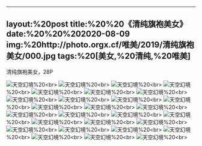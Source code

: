 ﻿---
layout:%20post
title:%20%20《清纯旗袍美女》
date:%20%20%202020-08-09
img:%20http://photo.orgx.cf/唯美/2019/清纯旗袍美女/000.jpg
tags:%20[美女,%20清纯,%20唯美]
---

清纯旗袍美女，28P



![天空幻境](http://photo.orgx.cf/唯美/2019/清纯旗袍美女/001.jpg%20''天空幻境'')%20<br>
![天空幻境](http://photo.orgx.cf/唯美/2019/清纯旗袍美女/002.jpg%20''天空幻境'')%20<br>
![天空幻境](http://photo.orgx.cf/唯美/2019/清纯旗袍美女/003.jpg%20''天空幻境'')%20<br>
![天空幻境](http://photo.orgx.cf/唯美/2019/清纯旗袍美女/004.jpg%20''天空幻境'')%20<br>
![天空幻境](http://photo.orgx.cf/唯美/2019/清纯旗袍美女/005.jpg%20''天空幻境'')%20<br>
![天空幻境](http://photo.orgx.cf/唯美/2019/清纯旗袍美女/006.jpg%20''天空幻境'')%20<br>
![天空幻境](http://photo.orgx.cf/唯美/2019/清纯旗袍美女/007.jpg%20''天空幻境'')%20<br>
![天空幻境](http://photo.orgx.cf/唯美/2019/清纯旗袍美女/008.jpg%20''天空幻境'')%20<br>
![天空幻境](http://photo.orgx.cf/唯美/2019/清纯旗袍美女/009.jpg%20''天空幻境'')%20<br>
![天空幻境](http://photo.orgx.cf/唯美/2019/清纯旗袍美女/010.jpg%20''天空幻境'')%20<br>
![天空幻境](http://photo.orgx.cf/唯美/2019/清纯旗袍美女/011.jpg%20''天空幻境'')%20<br>
![天空幻境](http://photo.orgx.cf/唯美/2019/清纯旗袍美女/012.jpg%20''天空幻境'')%20<br>
![天空幻境](http://photo.orgx.cf/唯美/2019/清纯旗袍美女/013.jpg%20''天空幻境'')%20<br>
![天空幻境](http://photo.orgx.cf/唯美/2019/清纯旗袍美女/014.jpg%20''天空幻境'')%20<br>
![天空幻境](http://photo.orgx.cf/唯美/2019/清纯旗袍美女/015.jpg%20''天空幻境'')%20<br>
![天空幻境](http://photo.orgx.cf/唯美/2019/清纯旗袍美女/016.jpg%20''天空幻境'')%20<br>
![天空幻境](http://photo.orgx.cf/唯美/2019/清纯旗袍美女/017.jpg%20''天空幻境'')%20<br>
![天空幻境](http://photo.orgx.cf/唯美/2019/清纯旗袍美女/018.jpg%20''天空幻境'')%20<br>
![天空幻境](http://photo.orgx.cf/唯美/2019/清纯旗袍美女/019.jpg%20''天空幻境'')%20<br>
![天空幻境](http://photo.orgx.cf/唯美/2019/清纯旗袍美女/020.jpg%20''天空幻境'')%20<br>
![天空幻境](http://photo.orgx.cf/唯美/2019/清纯旗袍美女/021.jpg%20''天空幻境'')%20<br>
![天空幻境](http://photo.orgx.cf/唯美/2019/清纯旗袍美女/022.jpg%20''天空幻境'')%20<br>
![天空幻境](http://photo.orgx.cf/唯美/2019/清纯旗袍美女/023.jpg%20''天空幻境'')%20<br>
![天空幻境](http://photo.orgx.cf/唯美/2019/清纯旗袍美女/024.jpg%20''天空幻境'')%20<br>
![天空幻境](http://photo.orgx.cf/唯美/2019/清纯旗袍美女/025.jpg%20''天空幻境'')%20<br>
![天空幻境](http://photo.orgx.cf/唯美/2019/清纯旗袍美女/026.jpg%20''天空幻境'')%20<br>
![天空幻境](http://photo.orgx.cf/唯美/2019/清纯旗袍美女/027.jpg%20''天空幻境'')%20<br>
![天空幻境](http://photo.orgx.cf/唯美/2019/清纯旗袍美女/028.jpg%20''天空幻境'')%20<br>